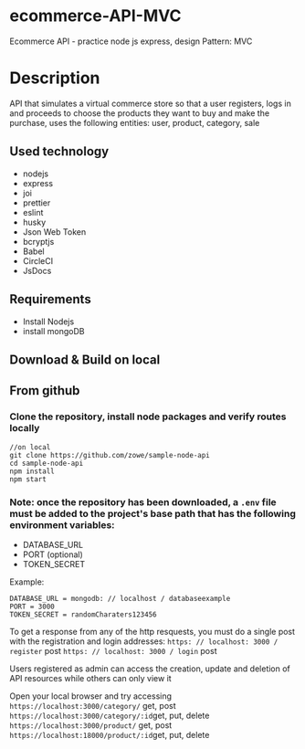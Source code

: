 # ecommerce-API-MVC
Ecommerce API - practice node js express, design Pattern: MVC

# Description
API that simulates a virtual commerce store so that a user registers, logs in and proceeds to choose the products they want to buy and make the purchase, uses the following entities: user, product, category, sale

## Used technology
- nodejs
- express
- joi
- prettier
- eslint
- husky
- Json Web Token
- bcryptjs
- Babel
- CircleCI
- JsDocs

## Requirements
- Install Nodejs
- install mongoDB
## Download & Build on local

## From github
### Clone the repository, install node packages  and verify routes locally

``` 
//on local
git clone https://github.com/zowe/sample-node-api
cd sample-node-api
npm install
npm start
```
### Note: once the repository has been downloaded, a `.env` file must be added to the project's base path that has the following environment variables:
- DATABASE_URL
- PORT (optional)
- TOKEN_SECRET

Example:
```
DATABASE_URL = mongodb: // localhost / databaseexample
PORT = 3000
TOKEN_SECRET = randomCharaters123456
```

To get a response from any of the http resquests, you must do a single post with the registration and login addresses:
`https: // localhost: 3000 / register` post
`https: // localhost: 3000 / login` post

Users registered as admin can access the creation, update and deletion of API resources while others can only view it

Open your local browser and try accessing
`https://localhost:3000/category/` get, post
`https://localhost:3000/category/:id`get, put, delete
`https://localhost:3000/product/` get, post
`https://localhost:18000/product/:id`get, put, delete 

